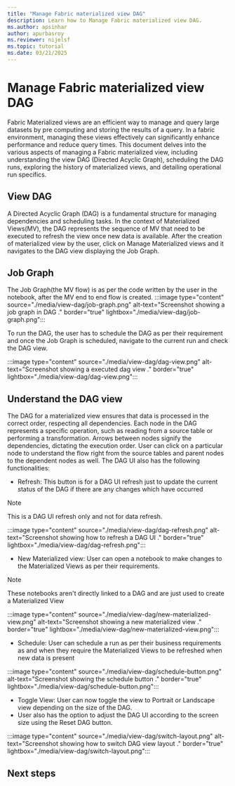 ```yaml
---
title: "Manage Fabric materialized view DAG"
description: Learn how to Manage Fabric materialized view DAG.
ms.author: apsinhar
author: apurbasroy
ms.reviewer: nijelsf
ms.topic: tutorial
ms.date: 03/21/2025
---
```


# Manage Fabric materialized view DAG

Fabric Materialized views are an efficient way to manage and query large datasets by pre computing and storing the results of a query. 
In a fabric environment, managing these views effectively can significantly enhance performance and reduce query times. 
This document delves into the various aspects of managing a Fabric materialized view, including understanding the view DAG (Directed Acyclic Graph), scheduling the DAG runs, 
exploring the history of materialized views, and detailing operational run specifics.

## View DAG
A Directed Acyclic Graph (DAG) is a fundamental structure for managing dependencies and scheduling tasks. In the context of Materialized Views(MV), the DAG represents the sequence of MV that need to be executed to refresh the view once new data is available.
After the creation of materialized view by the user, click on Manage Materialized views and it navigates to the DAG view displaying the Job Graph.


## Job Graph

The Job Graph(the MV flow) is as per the code written by the user in the notebook, after the MV end to end flow is created.
:::image type="content" source="./media/view-dag/job-graph.png" alt-text="Screenshot showing a job graph in DAG ." border="true" lightbox="./media/view-dag/job-graph.png":::

To run the DAG, the user has to schedule the DAG as per their requirement and
once the Job Graph is scheduled, navigate to the current run and check the DAG view.

:::image type="content" source="./media/view-dag/dag-view.png" alt-text="Screenshot showing a executed dag view ." border="true" lightbox="./media/view-dag/dag-view.png":::

## Understand the DAG view

The DAG for a materialized view ensures that data is processed in the correct order, respecting all dependencies. Each node in the DAG represents a specific operation, such as reading from a source table or performing a transformation. Arrows between nodes signify the dependencies, dictating the execution order. User can click on a particular node to understand the flow right from the source tables and parent nodes to the dependent nodes as well.
The DAG UI also has the following functionalities:
*	Refresh: This button is for a DAG UI refresh just to update the current status of the DAG if there are any changes which have occurred

> [!NOTE]
> This is a DAG UI refresh only and not for data refresh.

:::image type="content" source="./media/view-dag/dag-refresh.png" alt-text="Screenshot showing how to refresh a DAG UI ." border="true" lightbox="./media/view-dag/dag-refresh.png":::

*	New Materialized view: User can open a notebook to make changes to the Materialized Views as per their requirements.

> [!NOTE]
> These notebooks aren't directly linked to a DAG and are just used to create a Materialized View

:::image type="content" source="./media/view-dag/new-materialized-view.png" alt-text="Screenshot showing a new materialized view ." border="true" lightbox="./media/view-dag/new-materialized-view.png":::

*	Schedule: User can schedule a run as per their business requirements as and when they require the Materialized Views to be refreshed when new data is present

:::image type="content" source="./media/view-dag/schedule-button.png" alt-text="Screenshot showing the schedule button ." border="true" lightbox="./media/view-dag/schedule-button.png":::

* Toggle View: User can now toggle the view to Portrait or Landscape view depending on the size of the DAG. 
* User also has the option to adjust the DAG UI according to the screen size using the Reset DAG button.

:::image type="content" source="./media/view-dag/switch-layout.png" alt-text="Screenshot showing how to switch DAG view layout ." border="true" lightbox="./media/view-dag/switch-layout.png":::


  ## Next steps
  
